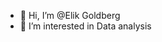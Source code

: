 - 👋 Hi, I’m @Elik Goldberg
- 👀 I’m interested in Data analysis

<!---
elikg1/elikg1 is a ✨ special ✨ repository because its `README.md` (this file) appears on your GitHub profile.
You can click the Preview link to take a look at your changes.
--->
